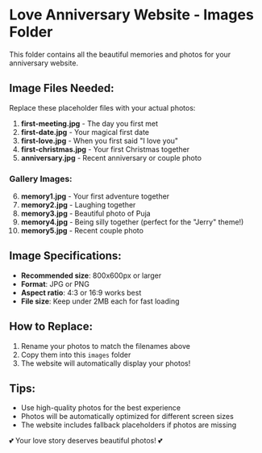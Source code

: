 # Love Anniversary Website - Images Folder

This folder contains all the beautiful memories and photos for your anniversary website.

## Image Files Needed:

Replace these placeholder files with your actual photos:

1. **first-meeting.jpg** - The day you first met
2. **first-date.jpg** - Your magical first date
3. **first-love.jpg** - When you first said "I love you"
4. **first-christmas.jpg** - Your first Christmas together
5. **anniversary.jpg** - Recent anniversary or couple photo

### Gallery Images:
6. **memory1.jpg** - Your first adventure together
7. **memory2.jpg** - Laughing together
8. **memory3.jpg** - Beautiful photo of Puja
9. **memory4.jpg** - Being silly together (perfect for the "Jerry" theme!)
10. **memory5.jpg** - Recent couple photo

## Image Specifications:

- **Recommended size**: 800x600px or larger
- **Format**: JPG or PNG
- **Aspect ratio**: 4:3 or 16:9 works best
- **File size**: Keep under 2MB each for fast loading

## How to Replace:

1. Rename your photos to match the filenames above
2. Copy them into this `images` folder
3. The website will automatically display your photos!

## Tips:

- Use high-quality photos for the best experience
- Photos will be automatically optimized for different screen sizes
- The website includes fallback placeholders if photos are missing

💕 Your love story deserves beautiful photos! 💕
